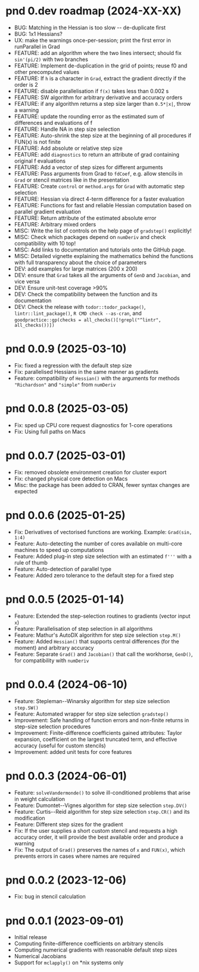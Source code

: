 # pnd 0.dev roadmap (2024-XX-XX)

- BUG: Matching in the Hessian is too slow -- de-duplicate first
- BUG: 1x1 Hessians?
- UX: make the warnings once-per-session; print the first error in runParallel in Grad
- FEATURE: add an algorithm where the two lines intersect; should fix `sin'(pi/2)` with two branches
- FEATURE: Implement de-duplication in the grid of points; reuse f0 and other precomputed values
- FEATURE: If `h` is a character in `Grad`, extract the gradient directly if the order is 2
- FEATURE: disable parallelisation if `f(x)` takes less than 0.002 s
- FEATURE: SW algorithm for arbitrary derivative and accuracy orders
- FEATURE: if any algorithm returns a step size larger than `0.5*|x|`, throw a warning
- FEATURE: update the rounding error as the estimated sum of differences and evaluations of f
- FEATURE: Handle NA in step size selection
- FEATURE: Auto-shrink the step size at the beginning of all procedures if FUN(x) is not finite
- FEATURE: Add absolute or relative step size
- FEATURE: add `diagnostics` to return an attribute of grad containing original f evaluations
- FEATURE: Add a vector of step sizes for different arguments
- FEATURE: Pass arguments from Grad to `fdCoef`, e.g. allow stencils in `Grad` or stencil matrices like in the presentation
- FEATURE: Create `control` or `method.args` for `Grad` with automatic step selection
- FEATURE: Hessian via direct 4-term difference for a faster evaluation
- FEATURE: Functions for fast and reliable Hessian computation based on parallel gradient evaluation
- FEATURE: Return attribute of the estimated absolute error
- FEATURE: Arbitrary mixed orders
- MISC: Write the list of controls on the help page of `gradstep()` explicitly!
- MISC: Check which packages depend on `numDeriv` and check compatibility with 10 top!
- MISC: Add links to documentation and tutorials onto the GitHub page.
- MISC: Detailed vignette explaining the mathematics behind the functions with full transparency about the choice of parameters
- DEV: add examples for large matrices (200 x 200)
- DEV: ensure that `Grad` takes all the arguments of `GenD` and `Jacobian`, and vice versa
- DEV: Ensure unit-test coverage >90%
- DEV: Check the compatibility between the function and its documentation
- DEV: Check the release with `todor::todor_package()`, `lintr::lint_package()`, `R CMD check --as-cran`, and `goodpractice::gp(checks = all_checks()[!grepl("^lintr", all_checks())])`

# pnd 0.0.9 (2025-03-10)
- Fix: fixed a regression with the default step size
- Fix: parallelised Hessians in the same manner as gradients
- Feature: compatibility of `Hessian()` with the arguments for methods `"Richardson"` and `"simple"` from `numDeriv`

# pnd 0.0.8 (2025-03-05)
- Fix: sped up CPU core request diagnostics for 1-core operations
- Fix: Using full paths on Macs

# pnd 0.0.7 (2025-03-01)
- Fix: removed obsolete environment creation for cluster export
- Fix: changed physical core detection on Macs
- Misc: the package has been added to CRAN, fewer syntax changes are expected

# pnd 0.0.6 (2025-01-25)
- Fix: Derivatives of vectorised functions are working. Example: `Grad(sin, 1:4)`
- Feature: Auto-detecting the number of cores available on multi-core machines to speed up computations
- Feature: Added plug-in step size selection with an estimated `f'''` with a rule of thumb
- Feature: Auto-detection of parallel type
- Feature: Added zero tolerance to the default step for a fixed step

# pnd 0.0.5 (2025-01-14)
- Feature: Extended the step-selection routines to gradients (vector input `x`)
- Feature: Parallelisation of step selection in all algorithms
- Feature: Mathur's AutoDX algorithm for step size selection `step.M()`
- Feature: Added `Hessian()` that supports central differences (for the moment) and arbitrary accuracy
- Feature: Separate `Grad()` and `Jacobian()` that call the workhorse, `GenD()`, for compatibility with `numDeriv`

# pnd 0.0.4 (2024-06-10)
- Feature: Stepleman--Winarsky algorithm for step size selection `step.SW()`
- Feature: Automated wrapper for step size selection `gradstep()`
- Improvement: Safe handling of function errors and non-finite returns in step-size selection procedures
- Improvement: Finite-difference coefficients gained attributes: Taylor expansion, coefficient on the largest truncated term, and effective accuracy (useful for custom stencils)
- Improvement: added unit tests for core features

# pnd 0.0.3 (2024-06-01)
- Feature: `solveVandermonde()` to solve ill-conditioned problems that arise in weight calculation
- Feature: Dumontet--Vignes algorithm for step size selection `step.DV()`
- Feature: Curtis--Reid algorithm for step size selection `step.CR()` and its modification
- Feature: Different step sizes for the gradient
- Fix: If the user supplies a short custom stencil and requests a high accuracy order, it will provide the best available order and produce a warning
- Fix: The output of `Grad()` preserves the names of `x` and `FUN(x)`, which prevents errors in cases where names are required

# pnd 0.0.2 (2023-12-06)
- Fix: bug in stencil calculation

# pnd 0.0.1 (2023-09-01)
- Initial release
- Computing finite-difference coefficients on arbitrary stencils
- Computing numerical gradients with reasonable default step sizes
- Numerical Jacobians
- Support for `mclapply()` on *nix systems only
